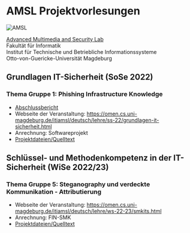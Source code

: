 # AMSL Projektvorlesungen
![AMSL](https://omen.cs.uni-magdeburg.de/itiamsl/ovgu/skin/fak_inf/img/logo_fak_3.png)

[Advanced Multimedia and Security Lab](https://omen.cs.uni-magdeburg.de/itiamsl/)  
Fakultät für Informatik  
Institut für Technische und Betriebliche Informationssysteme  
Otto-von-Guericke-Universität Magdeburg
## Grundlagen IT-Sicherheit (SoSe 2022)
### Thema Gruppe 1: **Phishing Infrastructure Knowledge**
- [Abschlussbericht](./GITS1/final-report.pdf)
- Webseite der Veranstaltung: https://omen.cs.uni-magdeburg.de/itiamsl/deutsch/lehre/ss-22/grundlagen-it-sicherheit.html
- Anrechnung: Softwareprojekt
- [Projektdateien/Quelltext](./GITS1)

## Schlüssel- und Methodenkompetenz in der IT-Sicherheit (WiSe 2022/23)
### Thema Gruppe 5: **Steganography und verdeckte Kommunikation - Attributierung**
- Webseite der Veranstaltung: https://omen.cs.uni-magdeburg.de/itiamsl/deutsch/lehre/ws-22-23/smkits.html
- Anrechnung: FIN-SMK
- [Projektdateien/Quelltext](./SMKITS5)
